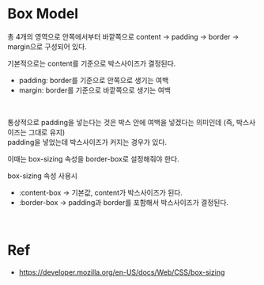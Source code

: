 # Box Model

총 4개의 영역으로 안쪽에서부터 바깥쪽으로 content → padding → border → margin으로 구성되어 있다.

기본적으로는 content를 기준으로 박스사이즈가 결정된다.

- padding: border를 기준으로 안쪽으로 생기는 여백
- margin: border를 기준으로 바깥쪽으로 생기는 여백

<br>

통상적으로 padding을 넣는다는 것은 박스 안에 여백을 넣겠다는 의미인데 (즉, 박스사이즈는 그대로 유지)<br>
padding을 넣었는데 박스사이즈가 커지는 경우가 있다.

이때는 box-sizing 속성을 border-box로 설정해줘야 한다.

box-sizing 속성 사용시
- :content-box -> 기본값, content가 박스사이즈가 된다.
- :border-box -> padding과 border를 포함해서 박스사이즈가 결정된다.


<Br>

# Ref
- https://developer.mozilla.org/en-US/docs/Web/CSS/box-sizing
